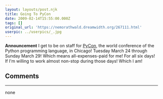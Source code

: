 ```yaml
---
layout: layouts/post.njk
title: Going To PyCon
date: 2009-02-14T15:55:00.000Z
tags: []
original_url: 'https://nemorathwald.dreamwidth.org/267111.html'
userpic: ../userpics/_.jpg
---
```

**Announcement** I get to be on staff for [PyCon](http://pycon.org/2009/about/), the world conference of the Python programming language, in Chicago! Tuesday March 24 through Sunday March 29! Which means all-expenses-paid for me! For all six days! If I'm willing to work almost non-stop during those days! Which I am!

## Comments

---

none
